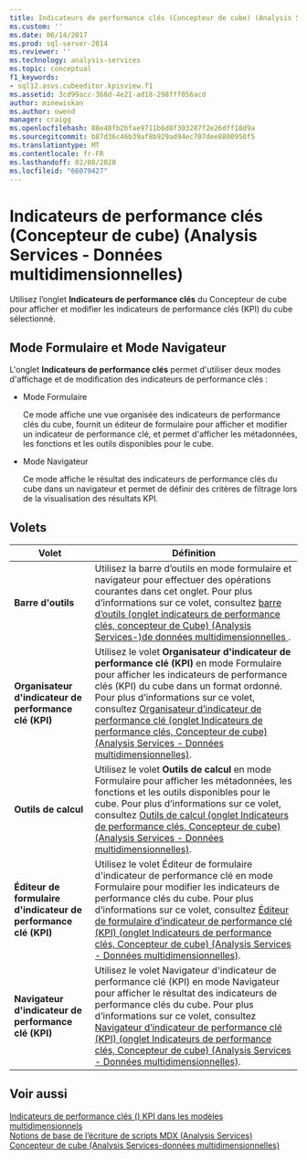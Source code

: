 ```yaml
---
title: Indicateurs de performance clés (Concepteur de cube) (Analysis Services-données multidimensionnelles) | Microsoft Docs
ms.custom: ''
ms.date: 06/14/2017
ms.prod: sql-server-2014
ms.reviewer: ''
ms.technology: analysis-services
ms.topic: conceptual
f1_keywords:
- sql12.asvs.cubeeditor.kpisview.f1
ms.assetid: 3cd99acc-368d-4e21-ad18-298fff056acd
author: minewiskan
ms.author: owend
manager: craigg
ms.openlocfilehash: 88e48fb2bfae9711b6d8f303287f2e26dff18d9a
ms.sourcegitcommit: b87d36c46b39af8b929ad94ec707dee8800950f5
ms.translationtype: MT
ms.contentlocale: fr-FR
ms.lasthandoff: 02/08/2020
ms.locfileid: "66079427"
---
```

# <a name="kpis-cube-designer-analysis-services---multidimensional-data"></a>Indicateurs de performance clés (Concepteur de cube) (Analysis Services - Données multidimensionnelles)
  Utilisez l’onglet **Indicateurs de performance clés** du Concepteur de cube pour afficher et modifier les indicateurs de performance clés (KPI) du cube sélectionné.  
  
## <a name="form-view-and-browser-view"></a>Mode Formulaire et Mode Navigateur  
 L'onglet **Indicateurs de performance clés** permet d'utiliser deux modes d'affichage et de modification des indicateurs de performance clés :  
  
-   Mode Formulaire  
  
     Ce mode affiche une vue organisée des indicateurs de performance clés du cube, fournit un éditeur de formulaire pour afficher et modifier un indicateur de performance clé, et permet d'afficher les métadonnées, les fonctions et les outils disponibles pour le cube.  
  
-   Mode Navigateur  
  
     Ce mode affiche le résultat des indicateurs de performance clés du cube dans un navigateur et permet de définir des critères de filtrage lors de la visualisation des résultats KPI.  
  
## <a name="panes"></a>Volets  
  
|Volet|Définition|  
|----------|----------------|  
|**Barre d'outils**|Utilisez la barre d’outils en mode formulaire et navigateur pour effectuer des opérations courantes dans cet onglet. Pour plus d’informations sur ce volet, consultez [barre d’outils &#40;onglet indicateurs de performance clés, concepteur de Cube&#41; &#40;Analysis Services-&#41;de données multidimensionnelles ](toolbar-kpis-tab-cube-designer-analysis-services-multidimensional-data.md).|  
|**Organisateur d'indicateur de performance clé (KPI)**|Utilisez le volet **Organisateur d'indicateur de performance clé (KPI)** en mode Formulaire pour afficher les indicateurs de performance clés (KPI) du cube dans un format ordonné. Pour plus d’informations sur ce volet, consultez [Organisateur d’indicateur de performance clé &#40;onglet Indicateurs de performance clés, Concepteur de cube&#41; &#40;Analysis Services - Données multidimensionnelles&#41;](kpi-organizer-kpis-tab-cube-designer-analysis-services-multidimensional-data.md).|  
|**Outils de calcul**|Utilisez le volet **Outils de calcul** en mode Formulaire pour afficher les métadonnées, les fonctions et les outils disponibles pour le cube. Pour plus d’informations sur ce volet, consultez [Outils de calcul &#40;onglet Indicateurs de performance clés, Concepteur de cube&#41; &#40;Analysis Services - Données multidimensionnelles&#41;](calculation-tools-kpis-cube-designer-analysis-services-multidimensional-data.md).|  
|**Éditeur de formulaire d'indicateur de performance clé (KPI)**|Utilisez le volet Éditeur de formulaire d'indicateur de performance clé en mode Formulaire pour modifier les indicateurs de performance clés du cube. Pour plus d’informations sur ce volet, consultez [Éditeur de formulaire d’indicateur de performance clé (KPI) &#40;onglet Indicateurs de performance clés, Concepteur de cube&#41; &#40;Analysis Services - Données multidimensionnelles&#41;](kpi-form-editor-kpis-tab-cube-designer-analysis-services-multidimensional-data.md).|  
|**Navigateur d'indicateur de performance clé (KPI)**|Utilisez le volet Navigateur d'indicateur de performance clé (KPI) en mode Navigateur pour afficher le résultat des indicateurs de performance clés du cube. Pour plus d’informations sur ce volet, consultez [Navigateur d’indicateur de performance clé (KPI) &#40;onglet Indicateurs de performance clés, Concepteur de cube&#41; &#40;Analysis Services - Données multidimensionnelles&#41;](kpi-browser-kpis-tab-cube-designer-analysis-services-multidimensional-data.md).|  
  
## <a name="see-also"></a>Voir aussi  
 [Indicateurs de performance clés &#40;&#41; KPI dans les modèles multidimensionnels](multidimensional-models/key-performance-indicators-kpis-in-multidimensional-models.md)   
 [Notions de base de l’écriture de scripts MDX &#40;Analysis Services&#41;](multidimensional-models/mdx/mdx-scripting-fundamentals-analysis-services.md)   
 [Concepteur de cube &#40;Analysis Services-données multidimensionnelles&#41;](cube-designer-analysis-services-multidimensional-data.md)  
  
  

